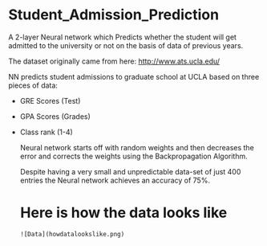 # Student_Admission_Prediction
A 2-layer Neural network which Predicts whether the student will get admitted to the university or not on the basis of data of previous years.
  
  The dataset originally came from here: http://www.ats.ucla.edu/
  
  NN predicts student admissions to graduate school at UCLA based on three pieces of data:
- GRE Scores (Test)
- GPA Scores (Grades)
- Class rank (1-4)
  
  Neural network starts off with random weights and then decreases the error and corrects the weights using the Backpropagation Algorithm.
  
  Despite having a very small and unpredictable data-set of just 400 entries the Neural network achieves an accuracy of 75%.
  
  
  # Here is how the data looks like
  
      ![Data](howdatalookslike.png)
      
      
